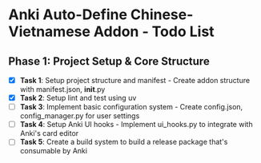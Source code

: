 # Anki Auto-Define Chinese-Vietnamese Addon - Todo List

## Phase 1: Project Setup & Core Structure

- [x] **Task 1**: Setup project structure and manifest - Create addon structure with manifest.json, **init**.py
- [x] **Task 2**: Setup lint and test using uv
- [ ] **Task 3**: Implement basic configuration system - Create config.json, config_manager.py for user settings
- [ ] **Task 4**: Setup Anki UI hooks - Implement ui_hooks.py to integrate with Anki's card editor
- [ ] **Task 5**: Create a build system to build a release package that's consumable by Anki
